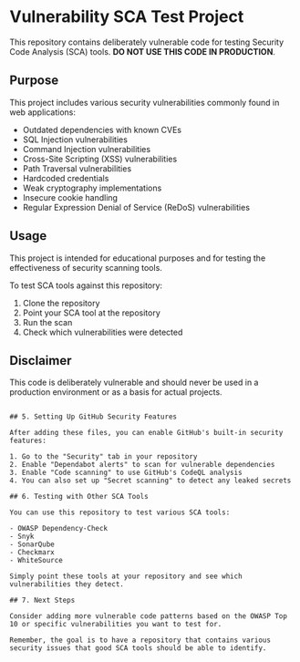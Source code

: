 # Vulnerability SCA Test Project

This repository contains deliberately vulnerable code for testing Security Code Analysis (SCA) tools. **DO NOT USE THIS CODE IN PRODUCTION**.

## Purpose

This project includes various security vulnerabilities commonly found in web applications:

- Outdated dependencies with known CVEs
- SQL Injection vulnerabilities
- Command Injection vulnerabilities
- Cross-Site Scripting (XSS) vulnerabilities
- Path Traversal vulnerabilities
- Hardcoded credentials
- Weak cryptography implementations
- Insecure cookie handling
- Regular Expression Denial of Service (ReDoS) vulnerabilities

## Usage

This project is intended for educational purposes and for testing the effectiveness of security scanning tools. 

To test SCA tools against this repository:
1. Clone the repository
2. Point your SCA tool at the repository
3. Run the scan
4. Check which vulnerabilities were detected

## Disclaimer

This code is deliberately vulnerable and should never be used in a production environment or as a basis for actual projects.
```

## 5. Setting Up GitHub Security Features

After adding these files, you can enable GitHub's built-in security features:

1. Go to the "Security" tab in your repository
2. Enable "Dependabot alerts" to scan for vulnerable dependencies
3. Enable "Code scanning" to use GitHub's CodeQL analysis
4. You can also set up "Secret scanning" to detect any leaked secrets

## 6. Testing with Other SCA Tools

You can use this repository to test various SCA tools:

- OWASP Dependency-Check
- Snyk
- SonarQube
- Checkmarx
- WhiteSource

Simply point these tools at your repository and see which vulnerabilities they detect.

## 7. Next Steps

Consider adding more vulnerable code patterns based on the OWASP Top 10 or specific vulnerabilities you want to test for.

Remember, the goal is to have a repository that contains various security issues that good SCA tools should be able to identify.

